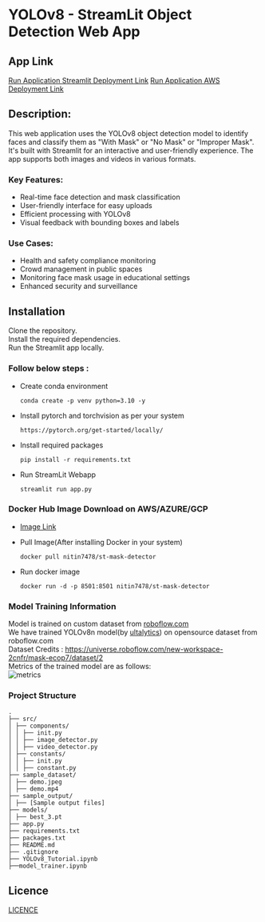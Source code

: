 # YOLOv8 - StreamLit Object Detection Web App

## App Link
[Run Application Streamlit Deployment Link](https://facemaskdetector.streamlit.app/)
[Run Application AWS Deployment Link](http://ec2-34-207-80-183.compute-1.amazonaws.com:8501/)

## Description:
This web application uses the YOLOv8 object detection model to identify faces and classify them as "With Mask" or "No Mask" or "Improper Mask". It's built with Streamlit for an interactive and user-friendly experience. The app supports both images and videos in various formats.

### Key Features:
* Real-time face detection and mask classification
* User-friendly interface for easy uploads
* Efficient processing with YOLOv8
* Visual feedback with bounding boxes and labels

### Use Cases:
* Health and safety compliance monitoring
* Crowd management in public spaces
* Monitoring face mask usage in educational settings
* Enhanced security and surveillance

## Installation
Clone the repository.<br>
Install the required dependencies.<br>
Run the Streamlit app locally.<br>

### Follow below steps : <br>
* Create conda environment
    ```
    conda create -p venv python=3.10 -y

* Install pytorch and torchvision as per your system 
    ```
    https://pytorch.org/get-started/locally/
    ```

* Install required packages
    ```
    pip install -r requirements.txt
    ```

* Run StreamLit Webapp
    ```
    streamlit run app.py
    ```

### Docker Hub Image Download on AWS/AZURE/GCP
* [Image Link](https://hub.docker.com/r/nitin7478/st-mask-detector)

* Pull Image(After installing Docker in your system)
    ```
    docker pull nitin7478/st-mask-detector
    ```
* Run docker image
    ```
    docker run -d -p 8501:8501 nitin7478/st-mask-detector
    ```

### Model Training Information 
Model is trained on custom dataset from [roboflow.com](https://roboflow.com)<br>
We have trained YOLOv8n model(by [ultalytics](https://github.com/ultralytics/ultralytics)) on opensource dataset from roboflow.com <br>
Dataset Credits : https://universe.roboflow.com/new-workspace-2cnfr/mask-ecop7/dataset/2 <br>
Metrics of the trained model are as follows:<br>
![metrics](https://github.com/nitin7478/YOLOv8-StreamLit-FaceMask-Detection/assets/110007283/a64fc034-ae50-4fc7-9a10-2f8cd5a60141)


### Project Structure 
```
.
├── src/
│ ├── components/
│ │ ├── init.py
│ │ ├── image_detector.py
│ │ ├── video_detector.py
│ ├── constants/
│ │ ├── init.py
│ │ ├── constant.py
├── sample_dataset/
│ ├── demo.jpeg
│ ├── demo.mp4
├── sample_output/
│ ├── [Sample output files]
├── models/
│ ├── best_3.pt
├── app.py
├── requirements.txt
├── packages.txt
├── README.md
├── .gitignore
├── YOLOv8_Tutorial.ipynb
├──model_trainer.ipynb
```

## Licence
[LICENCE](https://github.com/nitin7478/YOLOv8-StreamLit-FaceMask-Detection/blob/5b2ccbcc75c7bd4b5cb2a9a5a00362bcf9f34a3f/LICENSE)
